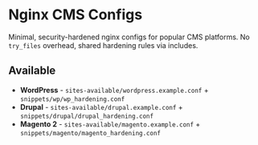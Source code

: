 # Nginx CMS Configs

Minimal, security-hardened nginx configs for popular CMS platforms. No `try_files` overhead, shared hardening rules via includes.

## Available

- **WordPress** - `sites-available/wordpress.example.conf` + `snippets/wp/wp_hardening.conf`
- **Drupal** - `sites-available/drupal.example.conf` + `snippets/drupal/drupal_hardening.conf`
- **Magento 2** - `sites-available/magento.example.conf` + `snippets/magento/magento_hardening.conf`
